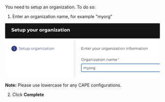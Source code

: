 
You need to setup an organization. To do so:
1. Enter an organization name, for example "myorg"

![Myorg](./assets/myorg.png)

<b>Note:</b> Please use lowercase for any CAPE configurations.

2. Click <b>Complete</b>



